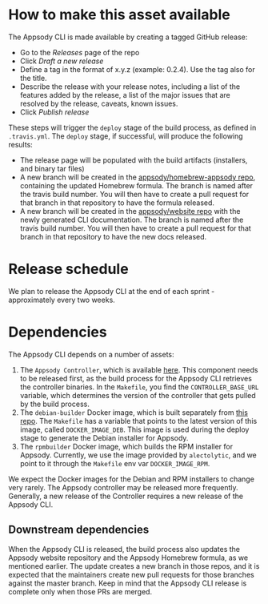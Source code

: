 # How to make this asset available
The Appsody CLI is made available by creating a tagged GitHub release:
* Go to the _Releases_ page of the repo
* Click _Draft a new release_
* Define a tag in the format of x.y.z (example: 0.2.4). Use the tag also for the title.
* Describe the release with your release notes, including a list of the features added by the release, a list of the major issues that are resolved by the release, caveats, known issues.
* Click _Publish release_

These steps will trigger the `deploy` stage of the build process, as defined in `.travis.yml`. The `deploy` stage, if successful, will produce the following results:
* The release page will be populated with the build artifacts (installers, and binary tar files)
* A new branch will be created in the [appsody/homebrew-appsody repo](https://github.com/appsody/homebrew-appsody), containing the updated Homebrew formula. The branch is named after the travis build number. You will then have to create a pull request for that branch in that repository to have the formula released.
* A new branch will be created in the [appsody/website repo](https://github.com/appsody/website) with the newly generated CLI documentation. The branch is named after the travis build number. You will then have to create a pull request for that branch in that repository to have the new docs released.

# Release schedule
We plan to release the Appsody CLI at the end of each sprint - approximately every two weeks.

# Dependencies
The Appsody CLI depends on a number of assets:
1) The `Appsody Controller`, which is available [here](https://github.com/appsody/controller). This component needs to be released first, as the build process for the Appsody CLI retrieves the controller binaries. In the `Makefile`, you find the `CONTROLLER_BASE_URL` variable, which determines the version of the controller that gets pulled by the build process.
1) The `debian-builder` Docker image, which is built separately from [this repo](https://github.com/appsody/debian-builder). The `Makefile` has a variable that points to the latest version of this image, called `DOCKER_IMAGE_DEB`. This image is used during the deploy stage to generate the Debian installer for Appsody. 
1) The `rpmbuilder` Docker image, which builds the RPM installer for Appsody. Currently, we use the image provided by `alectolytic`, and we point to it through the `Makefile` env var `DOCKER_IMAGE_RPM`.

We expect the Docker images for the Debian and RPM installers to change very rarely. The Appsody controller may be released more frequently. Generally, a new release of the Controller requires a new release of the Appsody CLI.

## Downstream dependencies
When the Appsody CLI is released, the build process also updates the Appsody website repository and the Appsody Homebrew formula, as we mentioned earlier. The update creates a new branch in those repos, and it is expected that the maintainers create new pull requests for those branches against the master branch. Keep in mind that the Appsody CLI release is complete only when those PRs are merged.